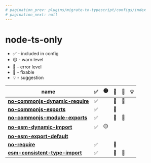```yaml
---
# pagination_prev: plugins/migrate-to-typescript/configs/index
# pagination_next: null
---
```


# node-ts-only

- ✅ - included in config
- 🟡 - warn level
- 🔴 - error level
- 🔧 - fixable
- 💡 - suggestion

| name                                                                       | ✅  | 🟡  | 🔴  | 🔧  | 💡  |
| -------------------------------------------------------------------------- | --- | --- | --- | --- | --- |
| **[no-commonjs-dynamic-require](../rules/no-commonjs-dynamic-require.md)** | ✅  |     | 🔴  | 🔧  |     |
| **[no-commonjs-exports](../rules/no-commonjs-exports.md)**                 | ✅  |     | 🔴  |     |     |
| **[no-commonjs-module-exports](../rules/no-commonjs-module-exports.md)**   | ✅  |     | 🔴  | 🔧  |     |
| **[no-esm-dynamic-import](../rules/no-esm-dynamic-import.md)**             | ✅  | 🟡  |     |     |     |
| **[no-esm-export-default](../rules/no-esm-export-default.md)**             |     |     |     |     |     |
| **[no-require](../rules/no-require.md)**                                   | ✅  |     | 🔴  |     |     |
| **[esm-consistent-type-import](../rules/esm-consistent-type-import.md)**   | ✅  |     | 🔴  | 🔧  |     |
